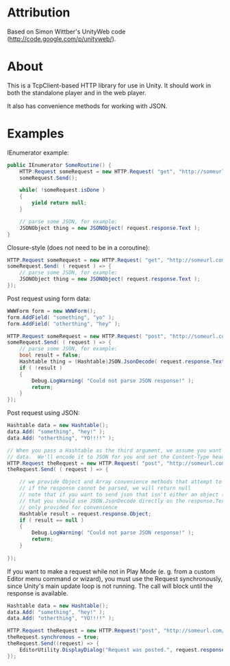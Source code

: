 # Attribution

Based on Simon Wittber's UnityWeb code (http://code.google.com/p/unityweb/).

# About

This is a TcpClient-based HTTP library for use in Unity.  It should work in
both the standalone player and in the web player.

It also has convenience methods for working with JSON.
# Examples

IEnumerator example:

```C#
public IEnumerator SomeRoutine() {
    HTTP.Request someRequest = new HTTP.Request( "get", "http://someurl.com/somewhere" );
    someRequest.Send();

    while( !someRequest.isDone )
    {
        yield return null;
    }

    // parse some JSON, for example:
    JSONObject thing = new JSONObject( request.response.Text );
}
```

Closure-style (does not need to be in a coroutine):

```C#
HTTP.Request someRequest = new HTTP.Request( "get", "http://someurl.com/somewhere" );
someRequest.Send( ( request ) => {
    // parse some JSON, for example:
    JSONObject thing = new JSONObject( request.response.Text );
});
```

Post request using form data:

```C#
WWWForm form = new WWWForm();
form.AddField( "something", "yo" );
form.AddField( "otherthing", "hey" );

HTTP.Request someRequest = new HTTP.Request( "post", "http://someurl.com/some/post/handler", form );
someRequest.Send( ( request ) => {
    // parse some JSON, for example:
    bool result = false;
    Hashtable thing = (Hashtable)JSON.JsonDecode( request.response.Text, ref result );
    if ( !result )
    {
        Debug.LogWarning( "Could not parse JSON response!" );
        return;
    }
});
```

Post request using JSON:

```C#
Hashtable data = new Hashtable();
data.Add( "something", "hey!" );
data.Add( "otherthing", "YO!!!!" );

// When you pass a Hashtable as the third argument, we assume you want it send as JSON-encoded
// data.  We'll encode it to JSON for you and set the Content-Type header to application/json
HTTP.Request theRequest = new HTTP.Request( "post", "http://someurl.com/a/json/post/handler", data );
theRequest.Send( ( request ) => {

    // we provide Object and Array convenience methods that attempt to parse the response as JSON
    // if the response cannot be parsed, we will return null
    // note that if you want to send json that isn't either an object ({...}) or an array ([...])
    // that you should use JSON.JsonDecode directly on the response.Text, Object and Array are
    // only provided for convenience
    Hashtable result = request.response.Object;
    if ( result == null )
    {
        Debug.LogWarning( "Could not parse JSON response!" );
        return;
    }
  
});
```

If you want to make a request while not in Play Mode (e. g. from a custom Editor menu command or wizard), you must use the Request synchronously, since Unity's main update loop is not running. The call will block until the response is available.

```C#
Hashtable data = new Hashtable();
data.Add( "something", "hey!" );
data.Add( "otherthing", "YO!!!!" );

HTTP.Request theRequest = new HTTP.Request("post", "http://someurl.com/a/json/post/handler", data );
theRequest.synchronous = true;
theRequest.Send((request) => {
	EditorUtility.DisplayDialog("Request was posted.", request.response.Text, "Ok");
});
```

